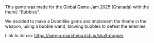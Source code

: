 This game was made for the Global Game Jam 2025 (Granada) with the theme "Bubbles".

We decided to make a Doomlike game and implement the theme in the weapon, using a bubble wand, blowing bubbles to defeat the enemies.

Link to itch.io: https://sergio-marchena.itch.io/skull-popper
